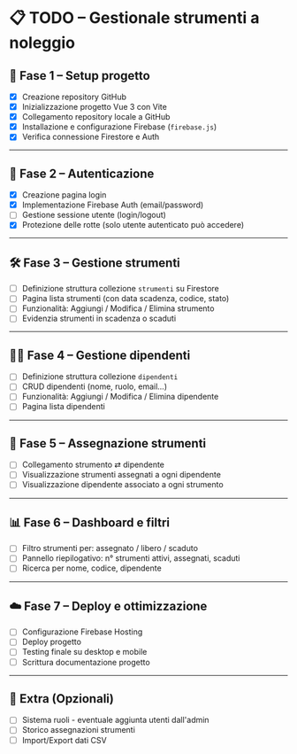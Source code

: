 # 📋 TODO – Gestionale strumenti a noleggio

## 🔧 Fase 1 – Setup progetto

- [x] Creazione repository GitHub
- [x] Inizializzazione progetto Vue 3 con Vite
- [x] Collegamento repository locale a GitHub
- [x] Installazione e configurazione Firebase (`firebase.js`)
- [x] Verifica connessione Firestore e Auth

---

## 🔐 Fase 2 – Autenticazione

- [x] Creazione pagina login
- [x] Implementazione Firebase Auth (email/password)
- [ ] Gestione sessione utente (login/logout)
- [x] Protezione delle rotte (solo utente autenticato può accedere)

---

## 🛠️ Fase 3 – Gestione strumenti

- [ ] Definizione struttura collezione `strumenti` su Firestore
- [ ] Pagina lista strumenti (con data scadenza, codice, stato)
- [ ] Funzionalità: Aggiungi / Modifica / Elimina strumento
- [ ] Evidenzia strumenti in scadenza o scaduti

---

## 👷‍♂️ Fase 4 – Gestione dipendenti

- [ ] Definizione struttura collezione `dipendenti`
- [ ] CRUD dipendenti (nome, ruolo, email...)
- [ ] Funzionalità: Aggiungi / Modifica / Elimina dipendente
- [ ] Pagina lista dipendenti

---

## 🔗 Fase 5 – Assegnazione strumenti

- [ ] Collegamento strumento ⇄ dipendente
- [ ] Visualizzazione strumenti assegnati a ogni dipendente
- [ ] Visualizzazione dipendente associato a ogni strumento

---

## 📊 Fase 6 – Dashboard e filtri

- [ ] Filtro strumenti per: assegnato / libero / scaduto
- [ ] Pannello riepilogativo: n° strumenti attivi, assegnati, scaduti
- [ ] Ricerca per nome, codice, dipendente

---

## ☁️ Fase 7 – Deploy e ottimizzazione

- [ ] Configurazione Firebase Hosting
- [ ] Deploy progetto
- [ ] Testing finale su desktop e mobile
- [ ] Scrittura documentazione progetto

---

## 🧪 Extra (Opzionali)

- [ ] Sistema ruoli - eventuale aggiunta utenti dall'admin
- [ ] Storico assegnazioni strumenti
- [ ] Import/Export dati CSV
